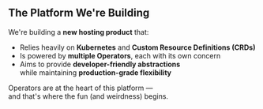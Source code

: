## The Platform We're Building

We're building a **new hosting product** that:

- Relies heavily on **Kubernetes** and **Custom Resource Definitions (CRDs)**
- Is powered by **multiple Operators**, each with its own concern
- Aims to provide **developer-friendly abstractions**  
  while maintaining **production-grade flexibility**

Operators are at the heart of this platform —  
and that's where the fun (and weirdness) begins.